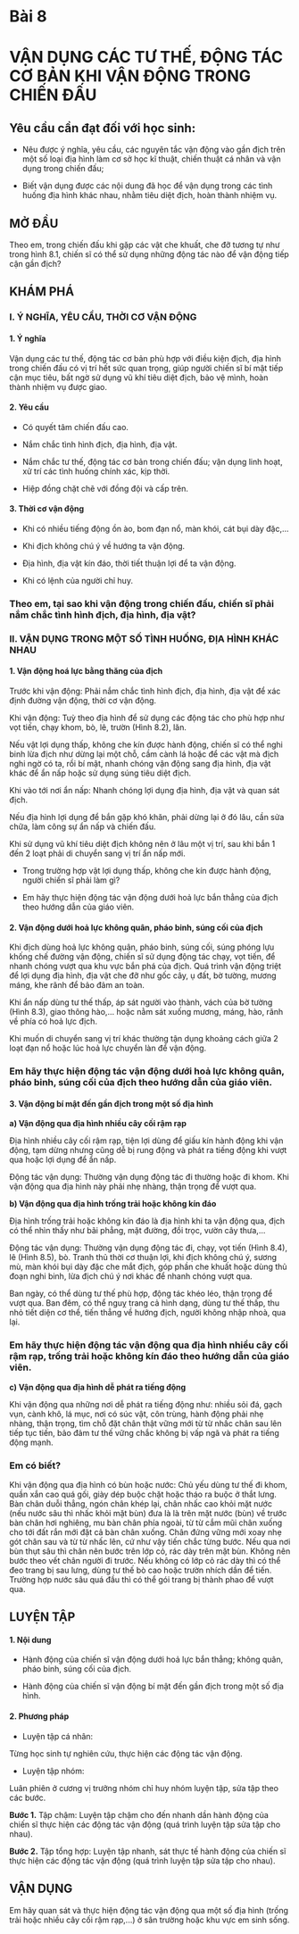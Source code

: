 # Bài 8

# VẬN DỤNG CÁC TƯ THẾ, ĐỘNG TÁC CƠ BẢN KHI VẬN ĐỘNG TRONG CHIẾN ĐẤU

## Yêu cầu cần đạt đối với học sinh:

* Nêu được ý nghĩa, yêu cầu, các nguyên tắc vận động vào gần địch trên một số loại địa hình làm cơ sở học kĩ thuật, chiến thuật cá nhân và vận dụng trong chiến đấu;

* Biết vận dụng được các nội dung đã học để vận dụng trong các tình huống địa hình khác nhau, nhằm tiêu diệt địch, hoàn thành nhiệm vụ.

## MỞ ĐẦU

Theo em, trong chiến đấu khi gặp các vật che khuất, che đỡ tương tự như trong hình 8.1, chiến sĩ có thể sử dụng những động tác nào để vận động tiếp cận gần địch?

## KHÁM PHÁ

### I. Ý NGHĨA, YÊU CẦU, THỜI CƠ VẬN ĐỘNG

#### 1. Ý nghĩa

Vận dụng các tư thế, động tác cơ bản phù hợp với điều kiện địch, địa hình trong chiến đấu có vị trí hết sức quan trọng, giúp người chiến sĩ bí mật tiếp cận mục tiêu, bất ngờ sử dụng vũ khí tiêu diệt địch, bảo vệ mình, hoàn thành nhiệm vụ được giao.

#### 2. Yêu cầu

* Có quyết tâm chiến đấu cao.

* Nắm chắc tình hình địch, địa hình, địa vật.

* Nắm chắc tư thế, động tác cơ bản trong chiến đấu; vận dụng linh hoạt, xử trí các tình huống chính xác, kịp thời.

* Hiệp đồng chặt chẽ với đồng đội và cấp trên.

#### 3. Thời cơ vận động

* Khi có nhiều tiếng động ồn ào, bom đạn nổ, màn khói, cát bụi dày đặc,...

* Khi địch không chú ý về hướng ta vận động.

* Địa hình, địa vật kín đáo, thời tiết thuận lợi để ta vận động.

* Khi có lệnh của người chỉ huy.

### Theo em, tại sao khi vận động trong chiến đấu, chiến sĩ phải nắm chắc tình hình địch, địa hình, địa vật?

### II. VẬN DỤNG TRONG MỘT SỐ TÌNH HUỐNG, ĐỊA HÌNH KHÁC NHAU

#### 1. Vận động hoá lực bằng thăng của địch

Trước khi vận động: Phải nắm chắc tình hình địch, địa hình, địa vật để xác định đường vận động, thời cơ vận động.

Khi vận động: Tuỳ theo địa hình để sử dụng các động tác cho phù hợp như vọt tiến, chạy khom, bò, lê, trườn (Hình 8.2), lăn.

Nếu vật lợi dụng thấp, không che kín được hành động, chiến sĩ có thể nghi binh lừa địch như dừng lại một chỗ, cầm cành lá hoặc để các vật mà địch nghi ngờ có ta, rồi bí mật, nhanh chóng vận động sang địa hình, địa vật khác để ẩn nấp hoặc sử dụng súng tiêu diệt địch.

Khi vào tới nơi ẩn nấp: Nhanh chóng lợi dụng địa hình, địa vật và quan sát địch.

Nếu địa hình lợi dụng để bắn gặp khó khăn, phải dừng lại ở đó lâu, cần sửa chữa, làm công sự ẩn nấp và chiến đấu.

Khi sử dụng vũ khí tiêu diệt địch không nên ở lâu một vị trí, sau khi bắn 1 đến 2 loạt phải di chuyển sang vị trí ẩn nấp mới.

* Trong trường hợp vật lợi dụng thấp, không che kín được hành động, người chiến sĩ phải làm gì?

* Em hãy thực hiện động tác vận động dưới hoả lực bắn thẳng của địch theo hướng dẫn của giáo viên.

#### 2. Vận động dưới hoả lực không quân, pháo binh, súng cối của địch

Khi địch dùng hoả lực không quân, pháo binh, súng cối, súng phóng lựu khống chế đường vận động, chiến sĩ sử dụng động tác chạy, vọt tiến, để nhanh chóng vượt qua khu vực bắn phá của địch. Quá trình vận động triệt để lợi dụng địa hình, địa vật che đỡ như gốc cây, ụ đất, bờ tường, mương máng, khe rãnh để bảo đảm an toàn.

Khi ẩn nấp dùng tư thế thấp, áp sát người vào thành, vách của bờ tường (Hình 8.3), giao thông hào,... hoặc nằm sát xuống mương, máng, hào, rãnh về phía có hoả lực địch.

Khi muốn di chuyển sang vị trí khác thường tận dụng khoảng cách giữa 2 loạt đạn nổ hoặc lúc hoả lực chuyển làn để vận động.

### Em hãy thực hiện động tác vận động dưới hoả lực không quân, pháo binh, súng cối của địch theo hướng dẫn của giáo viên.

#### 3. Vận động bí mật đến gần địch trong một số địa hình

**a) Vận động qua địa hình nhiều cây cối rậm rạp**

Địa hình nhiều cây cối rậm rạp, tiện lợi dùng để giấu kín hành động khi vận động, tạm dừng nhưng cũng dễ bị rung động và phát ra tiếng động khi vượt qua hoặc lợi dụng để ẩn nấp.

Động tác vận dụng: Thường vận dụng động tác đi thường hoặc đi khom. Khi vận động qua địa hình này phải nhẹ nhàng, thận trọng để vượt qua.

**b) Vận động qua địa hình trống trải hoặc không kín đáo**

Địa hình trống trải hoặc không kín đáo là địa hình khi ta vận động qua, địch có thể nhìn thấy như bãi phẳng, mặt đường, đồi trọc, vườn cây thưa,...

Động tác vận dụng: Thường vận dụng động tác đi, chạy, vọt tiến (Hình 8.4), lê (Hình 8.5), bò. Tranh thủ thời cơ thuận lợi, khi địch không chú ý, sương mù, màn khói bụi dày đặc che mắt địch, góp phần che khuất hoặc dùng thủ đoạn nghi binh, lừa địch chú ý nơi khác để nhanh chóng vượt qua.

Ban ngày, có thể dùng tư thế phù hợp, động tác khéo léo, thận trọng để vượt qua. Ban đêm, có thể nguỵ trang cả hình dạng, dùng tư thế thấp, thu nhỏ tiết diện cơ thể, tiến thẳng về hướng địch, người không nhập nhoà, qua lại.

### Em hãy thực hiện động tác vận động qua địa hình nhiều cây cối rậm rạp, trống trải hoặc không kín đáo theo hướng dẫn của giáo viên.

**c) Vận động qua địa hình dễ phát ra tiếng động**

Khi vận động qua những nơi dễ phát ra tiếng động như: nhiều sỏi đá, gạch vụn, cành khô, lá mục, nơi có súc vật, côn trùng, hành động phải nhẹ nhàng, thận trọng, tìm chỗ đặt chân thật vững mới từ từ nhấc chân sau lên tiếp tục tiến, bảo đảm tư thế vững chắc không bị vấp ngã và phát ra tiếng động mạnh.

### Em có biết?

Khi vận động qua địa hình có bùn hoặc nước: Chủ yếu dùng tư thế đi khom, quần xắn cao quá gối, giày dép buộc chặt hoặc tháo ra buộc ở thắt lưng. Bàn chân duỗi thẳng, ngón chân khép lại, chân nhấc cao khỏi mặt nước (nếu nước sâu thì nhấc khỏi mặt bùn) đưa là là trên mặt nước (bùn) về trước bàn chân hơi nghiêng, mu bàn chân phía ngoài, từ từ cắm mũi chân xuống cho tới đất rắn mới đặt cả bàn chân xuống. Chân đứng vững mới xoay nhẹ gót chân sau và từ từ nhấc lên, cứ như vậy tiến chắc từng bước. Nếu qua nơi bùn thụt sâu thì chân nên bước trên lớp cỏ, rác dày trên mặt bùn. Không nên bước theo vết chân người đi trước. Nếu không có lớp cỏ rác dày thì có thể đeo trang bị sau lưng, dùng tư thế bò cao hoặc trườn nhích dần để tiến. Trường hợp nước sâu quá đầu thì có thể gói trang bị thành phao để vượt qua.

## LUYỆN TẬP

#### 1. Nội dung

* Hành động của chiến sĩ vận động dưới hoả lực bắn thẳng; không quân, pháo binh, súng cối của địch.

* Hành động của chiến sĩ vận động bí mật đến gần địch trong một số địa hình.

#### 2. Phương pháp

* Luyện tập cá nhân:

Từng học sinh tự nghiên cứu, thực hiện các động tác vận động.

* Luyện tập nhóm:

Luân phiên ở cương vị trưởng nhóm chỉ huy nhóm luyện tập, sửa tập theo các bước.

**Bước 1.** Tập chậm: Luyện tập chậm cho đến nhanh dần hành động của chiến sĩ thực hiện các động tác vận động (quá trình luyện tập sửa tập cho nhau).

**Bước 2.** Tập tổng hợp: Luyện tập nhanh, sát thực tế hành động của chiến sĩ thực hiện các động tác vận động (quá trình luyện tập sửa tập cho nhau).

## VẬN DỤNG

Em hãy quan sát và thực hiện động tác vận động qua một số địa hình (trống trải hoặc nhiều cây cối rậm rạp,...) ở sân trường hoặc khu vực em sinh sống.
